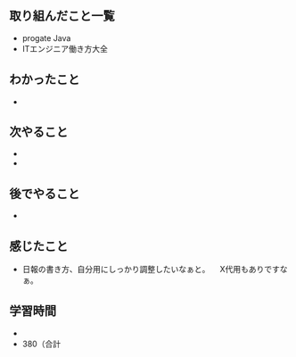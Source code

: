 ## 取り組んだこと一覧
- progate Java
- ITエンジニア働き方大全
## わかったこと
- 
## 次やること
- 
-
## 後でやること
-
## 感じたこと
- 日報の書き方、自分用にしっかり調整したいなぁと。
　X代用もありですなぁ。
## 学習時間
- 
- 380（合計